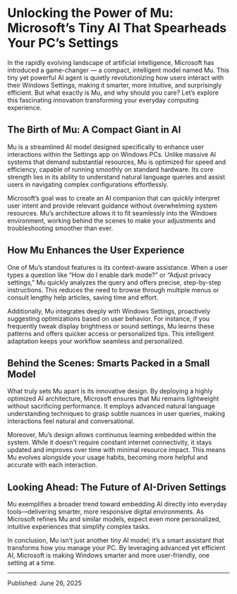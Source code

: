 # Unlocking the Power of Mu: Microsoft’s Tiny AI That Spearheads Your PC’s Settings

In the rapidly evolving landscape of artificial intelligence, Microsoft has introduced a game-changer — a compact, intelligent model named Mu. This tiny yet powerful AI agent is quietly revolutionizing how users interact with their Windows Settings, making it smarter, more intuitive, and surprisingly efficient. But what exactly is Mu, and why should you care? Let’s explore this fascinating innovation transforming your everyday computing experience.

## The Birth of Mu: A Compact Giant in AI

Mu is a streamlined AI model designed specifically to enhance user interactions within the Settings app on Windows PCs. Unlike massive AI systems that demand substantial resources, Mu is optimized for speed and efficiency, capable of running smoothly on standard hardware. Its core strength lies in its ability to understand natural language queries and assist users in navigating complex configurations effortlessly.

Microsoft’s goal was to create an AI companion that can quickly interpret user intent and provide relevant guidance without overwhelming system resources. Mu’s architecture allows it to fit seamlessly into the Windows environment, working behind the scenes to make your adjustments and troubleshooting smoother than ever.

## How Mu Enhances the User Experience

One of Mu’s standout features is its context-aware assistance. When a user types a question like “How do I enable dark mode?” or “Adjust privacy settings,” Mu quickly analyzes the query and offers precise, step-by-step instructions. This reduces the need to browse through multiple menus or consult lengthy help articles, saving time and effort.

Additionally, Mu integrates deeply with Windows Settings, proactively suggesting optimizations based on user behavior. For instance, if you frequently tweak display brightness or sound settings, Mu learns these patterns and offers quicker access or personalized tips. This intelligent adaptation keeps your workflow seamless and personalized.

## Behind the Scenes: Smarts Packed in a Small Model

What truly sets Mu apart is its innovative design. By deploying a highly optimized AI architecture, Microsoft ensures that Mu remains lightweight without sacrificing performance. It employs advanced natural language understanding techniques to grasp subtle nuances in user queries, making interactions feel natural and conversational.

Moreover, Mu’s design allows continuous learning embedded within the system. While it doesn’t require constant internet connectivity, it stays updated and improves over time with minimal resource impact. This means Mu evolves alongside your usage habits, becoming more helpful and accurate with each interaction.

## Looking Ahead: The Future of AI-Driven Settings

Mu exemplifies a broader trend toward embedding AI directly into everyday tools—delivering smarter, more responsive digital environments. As Microsoft refines Mu and similar models, expect even more personalized, intuitive experiences that simplify complex tasks.

In conclusion, Mu isn’t just another tiny AI model; it’s a smart assistant that transforms how you manage your PC. By leveraging advanced yet efficient AI, Microsoft is making Windows smarter and more user-friendly, one setting at a time.

---

Published: June 26, 2025

